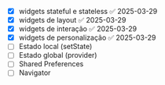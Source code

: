 - [x] widgets stateful e stateless ✅ 2025-03-29
- [x] widgets de layout ✅ 2025-03-29
- [x] widgets de interação ✅ 2025-03-29
- [x] widgets de personalização ✅ 2025-03-29
- [ ] Estado local (setState) 
- [ ] Estado global (provider)
- [ ] Shared Preferences
- [ ] Navigator 
